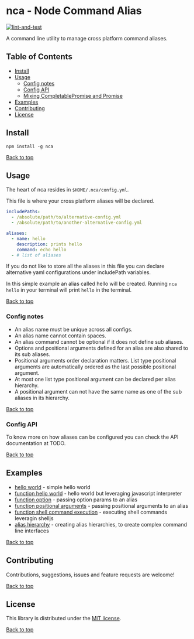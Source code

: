 # nca - Node Command Alias

[![lint-and-test](https://github.com/FlamingTuri/nca/actions/workflows/lint-and-test.yml/badge.svg)](https://github.com/FlamingTuri/nca/actions/workflows/lint-and-test.yml)

A command line utility to manage cross platform command aliases.


## Table of Contents

- [Install](#Install)
- [Usage](#Usage)
    - [Config notes](#Config-notes)
    - [Config API](#Config-API)
    - [Mixing CompletablePromise and Promise](#Mixing-CompletablePromise-and-Promise)
- [Examples](#Examples)
- [Contributing](#Contributing)
- [License](#License)


## Install

```
npm install -g nca
```

[Back to top](#nca---Node-Command-Alias)


## Usage

The heart of nca resides in `$HOME/.nca/config.yml`.

This file is where your cross platform aliases will be declared.

```yml
includePaths:
  - /absolute/path/to/alternative-config.yml
  - /absolute/path/to/another-alternative-config.yml

aliases:
  - name: hello
    description: prints hello
    command: echo hello
  - # list of aliases
```

If you do not like to store all the aliases in this file you can declare alternative yaml configurations under includePath variables.

In this simple example an alias called hello will be created.
Running `nca hello` in your terminal will print `hello` in the terminal.

[Back to top](#nca---Node-Command-Alias)


### Config notes

- An alias name must be unique across all configs.
- An alias name cannot contain spaces.
- An alias command cannot be optional if it does not define sub aliases.
- Options and positional arguments defined for an alias are also shared to its sub aliases.
- Positional arguments order declaration matters. List type positional arguments are automatically ordered as the last possible positional argument.
- At most one list type positional argument can be declared per alias hierarchy.
- A positional argument can not have the same name as one of the sub aliases in its hierarchy.

[Back to top](#nca---Node-Command-Alias)


### Config API

To know more on how aliases can be configured you can check the API documentation at TODO.

[Back to top](#nca---Node-Command-Alias)


## Examples

- [hello world](https://github.com/FlamingTuri/nca/blob/main/examples/hello-world.md) - simple hello world
- [function hello world](https://github.com/FlamingTuri/nca/blob/main/examples/function-hello-world.md) - hello world but leveraging javascript interpreter
- [function option](https://github.com/FlamingTuri/nca/blob/main/examples/function-option-param.md) - passing option params to an alias
- [function positional arguments](https://github.com/FlamingTuri/nca/blob/main/examples/function-positional-arguments.md) - passing positional arguments to an alias
- [function shell command execution](https://github.com/FlamingTuri/nca/blob/main/examples/shell-command-execution.md) - executing shell commands leveragin shelljs
- [alias hierarchy](https://github.com/FlamingTuri/nca/blob/main/examples/alias-hierarchy.md) - creating alias hierarchies, to create complex command line interfaces 

[Back to top](#nca---Node-Command-Alias)


## Contributing

Contributions, suggestions, issues and feature requests are welcome!

[Back to top](#nca---Node-Command-Alias)


## License

This library is distributed under the [MIT license](LICENSE).

[Back to top](#nca---Node-Command-Alias)
